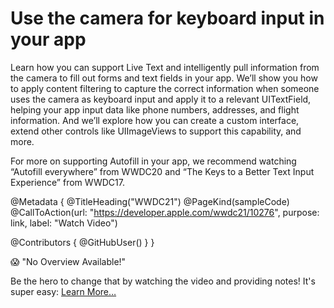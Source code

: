 # Use the camera for keyboard input in your app

Learn how you can support Live Text and intelligently pull information from the camera to fill out forms and text fields in your app. We’ll show you how to apply content filtering to capture the correct information when someone uses the camera as keyboard input and apply it to a relevant UITextField, helping your app input data like phone numbers, addresses, and flight information. And we’ll explore how you can create a custom interface, extend other controls like UIImageViews to support this capability, and more.

For more on supporting Autofill in your app, we recommend watching “Autofill everywhere” from WWDC20 and “The Keys to a Better Text Input Experience” from WWDC17.

@Metadata {
   @TitleHeading("WWDC21")
   @PageKind(sampleCode)
   @CallToAction(url: "https://developer.apple.com/wwdc21/10276", purpose: link, label: "Watch Video")

   @Contributors {
      @GitHubUser(<replace this with your GitHub handle>)
   }
}

😱 "No Overview Available!"

Be the hero to change that by watching the video and providing notes! It's super easy:
 [Learn More…](https://wwdcnotes.github.io/WWDCNotes/documentation/wwdcnotes/contributing)
